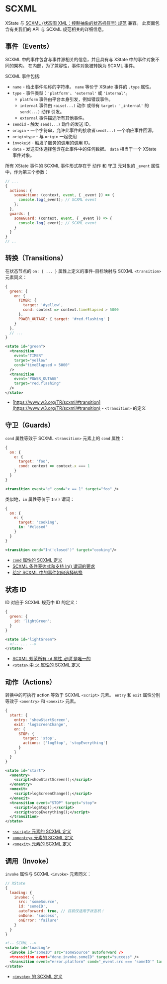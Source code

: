 # SCXML

XState 与 [SCXML (状态图 XML：控制抽象的状态机符号) 规范](https://www.w3.org/TR/scxml/) 兼容。 此页面包含有关我们的 API 与 SCXML 规范相关的详细信息。

## 事件（Events）

SCXML 中的事件包含与事件源相关的信息，并且具有与 XState 中的事件对象不同的架构。 在内部，为了兼容性，事件对象被转换为 SCXML 事件。

SCXML 事件包括:

- `name` - 给出事件名称的字符串。 `name` 等价于 XState 事件的 `.type` 属性。
- `type` - 事件类型：`'platform'`、`'external'` 或 `'internal'`。
  - `platform` 事件由平台本身引发，例如错误事件。
  - `internal` 事件由 `raise(...)` 动作 或带有 `target: '_internal'` 的 `send(...)` 动作 引发。
  - `external` 事件描述所有其他事件。
- `sendid` - 触发 `send(...)` 动作的发送 ID。
- `origin` - 一个字符串，允许此事件的接收者`send(...)` 一个响应事件回源。
- `origintype` - 与 `origin` 一起使用
- `invokeid` - 触发子服务的调用的调用 ID。
- `data` - 发送实体选择包含在此事件中的任何数据。 `data` 相当于一个 XState 事件对象。

所有 XState 事件的 SCXML 事件形式存在于 动作 和 守卫 元对象的 `_event` 属性中，作为第三个参数：

```js {4-5,9-10}
// ...
{
  actions: {
    someAction: (context, event, { _event }) => {
      console.log(_event); // SCXML event
    };
  },
  guards: {
    someGuard: (context, event, { _event }) => {
      console.log(_event); // SCXML event
    }
  }
}
// ..
```

## 转换（Transitions）

在状态节点的 `on: { ... }` 属性上定义的事件-目标映射与 SCXML `<transition>` 元素同义：

```js
{
  green: {
    on: {
      TIMER: {
        target: '#yellow',
        cond: context => context.timeElapsed > 5000
      },
      POWER_OUTAGE: { target: '#red.flashing' }
    }
  },
  // ...
}
```

```xml
<state id="green">
  <transition
    event="TIMER"
    target="yellow"
    cond="timeElapsed > 5000"
  />
  <transition
    event="POWER_OUTAGE"
    target="red.flashing"
  />
</state>
```

- [https://www.w3.org/TR/scxml/#transition](https://www.w3.org/TR/scxml/#transition) - `<transition>` 的定义

## 守卫（Guards）

`cond` 属性等效于 SCXML `<transition>` 元素上的 `cond` 属性：

```js
{
  on: {
    e: {
      target: 'foo',
      cond: context => context.x === 1
    }
  }
}
```

```xml
<transition event="e" cond="x == 1" target="foo" />
```

类似地，`in` 属性等价于 `In()` 谓词：

```js
{
  on: {
    e: {
      target: 'cooking',
      in: '#closed'
    }
  }
}
```

```xml
<transition cond="In('closed')" target="cooking"/>
```

- [`cond` 属性的 SCXML 定义](https://www.w3.org/TR/scxml/#transition)
- [SCXML 条件表达式和支持 In() 谓词的要求](https://www.w3.org/TR/scxml/#ConditionalExpressions)
- [给定 SCXML 中的事件如何选择转换](https://www.w3.org/TR/scxml/#SelectingTransitions)

## 状态 ID

ID 对应于 SCXML 规范中 ID 的定义：

```js
{
  green: {
    id: 'lightGreen';
  }
}
```

```xml
<state id="lightGreen">
  <!-- ... -->
</state>
```

- [SCXML 规范所有 `id` 属性 _必须_ 是唯一的](https://www.w3.org/TR/scxml/#IDs)
- [`<state>` 中 `id` 属性的 SCXML 定义](https://www.w3.org/TR/scxml/#state)

## 动作（Actions）

转换中的可执行 action 等效于 SCXML `<script>` 元素。 `entry` 和 `exit` 属性分别等效于 `<onentry>` 和 `<onexit>` 元素。

```js
{
  start: {
    entry: 'showStartScreen',
    exit: 'logScreenChange',
    on: {
      STOP: {
        target: 'stop',
        actions: ['logStop', 'stopEverything']
      }
    }
  }
}
```

```xml
<state id="start">
  <onentry>
    <script>showStartScreen();</script>
  </onentry>
  <onexit>
    <script>logScreenChange();</script>
  </onexit>
  <transition event="STOP" target="stop">
    <script>logStop();</script>
    <script>stopEverything();</script>
  </transition>
</state>
```

- [`<script>` 元素的 SCXML 定义](https://www.w3.org/TR/scxml/#script)
- [`<onentry>` 元素的 SCXML 定义](https://www.w3.org/TR/scxml/#onentry)
- [`<onexit>` 元素的 SCXML 定义](https://www.w3.org/TR/scxml/#onexit)

## 调用（Invoke）

`invoke` 属性与 SCXML `<invoke>` 元素同义：

```js
// XState
{
  loading: {
    invoke: {
      src: 'someSource',
      id: 'someID',
      autoForward: true, // 目前仅适用于状态机！
      onDone: 'success',
      onError: 'failure'
    }
  }
}
```

```xml
<!-- SCXML -->
<state id="loading">
  <invoke id="someID" src="someSource" autoforward />
  <transition event="done.invoke.someID" target="success" />
  <transition event="error.platform" cond="_event.src === 'someID'" target="failure" />
</state>
```

- [`<invoke>` 的 SCXML 定义](https://www.w3.org/TR/scxml/#invoke)
